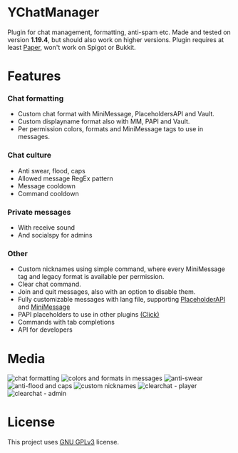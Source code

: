 # YChatManager
Plugin for chat management, formatting, anti-spam etc. Made and tested on version **1.19.4**, but should also work on higher versions.
Plugin requires at least [Paper](https://github.com/PaperMC/Paper), won't work on Spigot or Bukkit.

# Features
### Chat formatting
- Custom chat format with MiniMessage, PlaceholdersAPI and Vault.
- Custom displayname format also with MM, PAPI and Vault.
- Per permission colors, formats and MiniMessage tags to use in messages.

### Chat culture
- Anti swear, flood, caps
- Allowed message RegEx pattern
- Message cooldown
- Command cooldown

### Private messages
- With receive sound
- And socialspy for admins

### Other
- Custom nicknames using simple command, where every MiniMessage tag and legacy format is available per permission.
- Clear chat command.
- Join and quit messages, also with an option to disable them.
- Fully customizable messages with lang file, supporting [PlaceholderAPI](https://github.com/PlaceholderAPI/PlaceholderAPI) and [MiniMessage](https://docs.advntr.dev/minimessage/index.html)
- PAPI placeholders to use in other plugins [(Click)](https://github.com/Ynfuien/YChatManager/wiki/Placeholders)
- Commands with tab completions
- API for developers

# Media
![chat formatting](https://i.imgur.com/HKyHemA.gif)
![colors and formats in messages](https://i.imgur.com/YV8jkZh.gif)
![anti-swear](https://i.imgur.com/en8PIkc.gif)
![anti-flood and caps](https://i.imgur.com/3AdgaBw.gif)
![custom nicknames](https://i.imgur.com/yicaNtI.gif)
![clearchat - player](https://i.imgur.com/XkXn8VC.gif)
![clearchat - admin](https://i.imgur.com/WuQeogZ.gif)

# License
This project uses [GNU GPLv3](https://github.com/Ynfuien/YChatManager/main/blob/LICENSE) license.